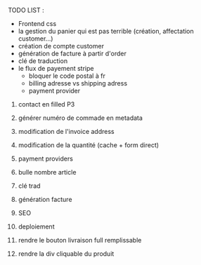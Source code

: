 TODO LIST :

- Frontend css
- la gestion du panier qui est pas terrible (création, affectation customer...)
- création de compte customer
- génération de facture à partir d'order
- clé de traduction
- le flux de payement stripe
  - bloquer le code postal à fr
  - billing adresse vs shipping adress
  - payment provider

1. contact en filled P3
2. générer numéro de commade en metadata
3. modification de l'invoice address
4. modification de la quantité (cache + form direct)
5. payment providers

6. bulle nombre article

7. clé trad

8. génération facture

9. SEO

10. deploiement

11. rendre le bouton livraison full remplissable

12. rendre la div cliquable du produit
